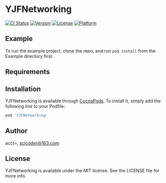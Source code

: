# YJFNetworking

[![CI Status](http://img.shields.io/travis/acct<blob>=<NULL>/YJFNetworking.svg?style=flat)](https://travis-ci.org/acct<blob>=<NULL>/YJFNetworking)
[![Version](https://img.shields.io/cocoapods/v/YJFNetworking.svg?style=flat)](http://cocoapods.org/pods/YJFNetworking)
[![License](https://img.shields.io/cocoapods/l/YJFNetworking.svg?style=flat)](http://cocoapods.org/pods/YJFNetworking)
[![Platform](https://img.shields.io/cocoapods/p/YJFNetworking.svg?style=flat)](http://cocoapods.org/pods/YJFNetworking)

## Example

To run the example project, clone the repo, and run `pod install` from the Example directory first.

## Requirements

## Installation

YJFNetworking is available through [CocoaPods](http://cocoapods.org). To install
it, simply add the following line to your Podfile:

```ruby
pod 'YJFNetworking'
```

## Author

acct<blob>=<NULL>, sclcoder@163.com

## License

YJFNetworking is available under the MIT license. See the LICENSE file for more info.
